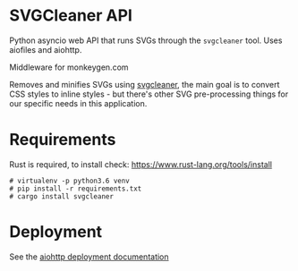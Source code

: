 # SVGCleaner API

Python asyncio web API that runs SVGs through the `svgcleaner` tool. Uses aiofiles and aiohttp.

Middleware for monkeygen.com

Removes and minifies SVGs using [svgcleaner](https://github.com/RazrFalcon/svgcleaner), the main goal is to convert CSS styles to inline styles - but there's other SVG pre-processing things for our specific needs in this application.

# Requirements

Rust is required, to install check: https://www.rust-lang.org/tools/install

```
# virtualenv -p python3.6 venv
# pip install -r requirements.txt
# cargo install svgcleaner
```

# Deployment

See the [aiohttp deployment documentation](https://docs.aiohttp.org/en/stable/deployment.html)